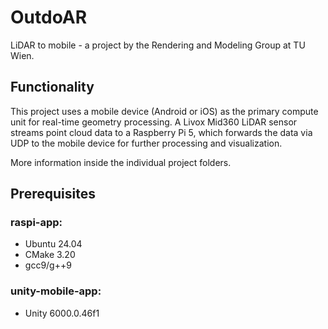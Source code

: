 # OutdoAR
LiDAR to mobile - a project by the Rendering and Modeling Group at TU Wien. 

## Functionality
This project uses a mobile device (Android or iOS) as the primary compute unit for real-time geometry processing. A Livox Mid360 LiDAR sensor streams point cloud data to a Raspberry Pi 5, which forwards the data via UDP to the mobile device for further processing and visualization. 

More information inside the individual project folders.

## Prerequisites

### raspi-app:
- Ubuntu 24.04
- CMake 3.20
- gcc9/g++9

### unity-mobile-app:
- Unity 6000.0.46f1
